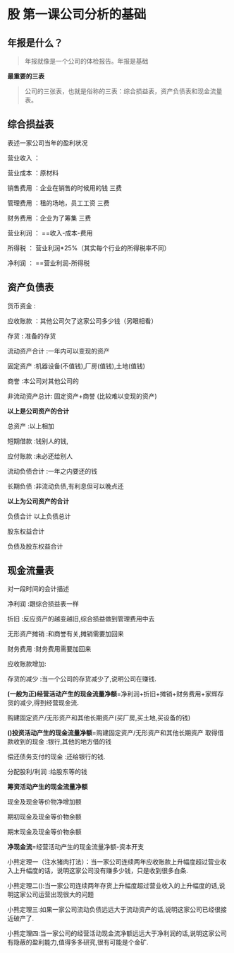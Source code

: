 # 股 第一课公司分析的基础

## 年报是什么？

> 年报就像是一个公司的体检报告。年报是基础

**最重要的三表**

> 公司的三张表，也就是俗称的三表：综合损益表，资产负债表和现金流量表。

## **综合损益表**

表述一家公司当年的盈利状况

营业收入	：

营业成本	：原材料

销售费用	：企业在销售的时候用的钱							三费

管理费用	：租的场地，员工工资									三费

财务费用	：企业为了筹集												三费

营业利润	：			==收入-成本-费用

所得税		：		营业利润*25%（其实每个行业的所得税率不同）

净利润		：		==营业利润-所得税	

## 资产负债表

货币资金 			:

应收账款			：其他公司欠了这家公司多少钱（另眼相看）

存货					: 准备的存货

流动资产合计	:一年内可以变现的资产

固定资产			:机器设备(不值钱),厂房(值钱),土地(值钱)

商誉					:本公司对其他公司的

非流动资产总计: 固定资产+商誉  (比较难以变现的资产)

**以上是公司资产的合计**

总资产				:以上相加

短期借款			:钱别人的钱,

应付账款			:未必还给别人

流动负债合计			:一年之内要还的钱

长期负债				:非流动负债,有利息但可以晚点还

**以上为公司资产的合计**

负债合计				以上负债总计

股东权益合计		

负债及股东权益合计

## 现金流量表

对一段时间的会计描述

净利润	:跟综合损益表一样

折旧	:反应资产的越变越旧,综合损益做到管理费用中去

无形资产摊销	:和商誉有关,摊销需要加回来

财务费用	:财务费用需要加回来

应收账款增加:

存货的减少	:当一个公司的存货减少了,说明公司在赚钱.



**(一般为正)经营活动产生的现金流量净额**=净利润+折旧+摊销+财务费用+家辉存货的减少,得到经营现金流.

购建固定资产/无形资产和其他长期资产(买厂房,买土地,买设备的钱)

**()投资活动产生的现金流量净额**=购建固定资产/无形资产和其他长期资产
取得借款收到的现金	:银行,其他的地方借的钱

偿还债务支付的现金	:还给银行的钱.

分配股利/利润			:给股东等的钱

**筹资活动产生的现金流量净额**

现金及现金等价物净增加额

期初现金及现金等价物余额

期末现金及现金等价物余额

**净现金流**=经营活动产生的现金流量净额-资本开支



小熊定理一（注水猪肉打法）：当一家公司连续两年应收账款上升幅度超过营业收入上升幅度的话，说明这家公司没有赚多少钱，只是收到很多白条.

小熊定理二():当一家公司连续两年存货上升幅度超过营业收入的上升幅度的话,说明这家公司运营出现很大的问题

小熊定理三:如果一家公司流动负债远远大于流动资产的话,说明这家公司已经很接近破产了.

小熊定理四:当一家公司的经营活动现金流净额远远大于净利润的话,说明这家公司有隐蔽的盈利能力,值得多多研究,很有可能是个金矿.